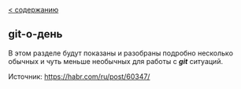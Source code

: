 [< содержанию](./readme.md)

## git-о-день

В этом разделе будут показаны и разобраны подробно несколько обычных и чуть
меньше необычных для работы с ***git*** ситуаций.


Источник: https://habr.com/ru/post/60347/